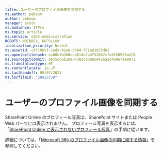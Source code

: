 ```yaml
---
title: ユーザーのプロファイル画像を同期する
ms.author: pebaum
author: pebaum
manager: scotv
ms.audience: ITPro
ms.topic: article
ms.service: o365-administration
ROBOTS: NOINDEX, NOFOLLOW
localization_priority: Normal
ms.assetid: cd7196af-3ed9-42e6-b594-f51ad265fd63
ms.openlocfilehash: ea00bfb368cca514c2b4732667cfb55509f9a3f5
ms.sourcegitcommit: ae556b6b26974392ca68a68426a2b40967ae0071
ms.translationtype: HT
ms.contentlocale: ja-JP
ms.lasthandoff: 09/07/2021
ms.locfileid: "58923739"
---
```

# <a name="sync-a-users-profile-picture"></a>ユーザーのプロファイル画像を同期する

SharePoint Online のプロフィール写真は、SharePoint サイトまたは People Web パーツには表示されません。 プロフィール写真を表示するには、「[SharePoint Online に表示されないプロフィール写真](https://docs.microsoft.com/sharepoint/troubleshoot/administration/profile-picture-not-showing)」の手順に従います。

詳細については、「[Microsoft 365 のプロファイル画像の同期に関する情報](https://support.office.com/article/information-about-profile-picture-synchronization-in-office-365-20594d76-d054-4af4-a660-401133e3d48a)」を参照してください。

